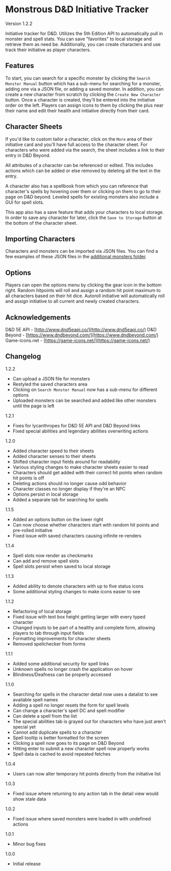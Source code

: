 # Monstrous D&D Initiative Tracker

Version 1.2.2

Initiative tracker for D&D. Utilizes the 5th Edition API to automatically pull in monster and spell stats. You can save "favorites" to local storage and retrieve them as need be. Additionally, you can create characters and use track their initiative as player characters.

## Features

To start, you can search for a specific monster by clicking the `Search Monster Manual` button which has a sub-menu for searching for a monster, adding one via a JSON file, or adding a saved monster. In addition, you can create a new character from scratch by clicking the `Create New Character` button. Once a character is created, they'll be entered into the initiative order on the left. Players can assign icons to them by clicking the plus near their name and edit their health and initiative directly from their card.

## Character Sheets

If you'd like to custom tailor a character, click on the `More` area of their initiative card and you'll have full access to the character sheet. For characters who were added via the search, the sheet includes a link to their entry in D&D Beyond.

All attributes of a character can be referenced or edited. This includes actions which can be added or else removed by deleting all the text in the entry.

A character also has a spellbook from which you can reference that character's spells by hovering over them or clicking on them to go to their page on D&D beyond. Leveled spells for existing monsters also include a GUI for spell slots.

This app also has a save feature that adds your characters to local storage. In order to save any character for later, click the `Save to Storage` button at the bottom of the character sheet.

## Importing Characters

Characters and monsters can be imported via JSON files. You can find a few examples of these JSON files in the [additional monsters folder]("/example-monsters").

## Options

Players can open the options menu by clicking the gear icon in the bottom right. Random hitpoints will roll and assign a random hit point maximum to all characters based on their hit dice. Autoroll initiative will automatically roll and assign initiative to all current and newly created characters.

## Acknowledgements

D&D 5E API - [http://www.dnd5eapi.co/](http://www.dnd5eapi.co/)
D&D Beyond - [https://www.dndbeyond.com/](https://www.dndbeyond.com/)
Game-icons.net - [https://game-icons.net/](https://game-icons.net/)

## Changelog

1.2.2
- Can upload a JSON file for monsters
- Restyled the saved characters area
- Clicking on `Search Monster Manual` now has a sub-menu for different options
- Uploaded monsters can be searched and added like other monsters until the page is left

1.2.1
- Fixes for lycanthropes for D&D 5E API and D&D Beyond links
- Fixed special abilities and legendary abilities overwriting actions

1.2.0
- Added character speed to their sheets
- Added character senses to their sheets
- Shifted character input fields around for readability
- Various styling changes to make character sheets easier to read
- Characters should get added with their correct hit points when random hit points is off
- Deleting actions should no longer cause odd behavior
- Character classes no longer display if they're an NPC
- Options persist in local storage
- Added a separate tab for searching for spells

1.1.5
- Added an options button on the lower right
- Can now choose whether characters start with random hit points and pre-rolled initiative
- Fixed issue with saved characters causing infinite re-renders

1.1.4
- Spell slots now render as checkmarks
- Can add and remove spell slots
- Spell slots persist when saved to local storage

1.1.3
- Added ability to denote characters with up to five status icons
- Some additional styling changes to make icons easier to see

1.1.2
- Refactoring of local storage
- Fixed issue with text box height getting larger with every typed character
- Changed inputs to be part of a healthy and complete form, allowing players to tab through input fields
- Formatting improvements for character sheets
- Removed spellchecker from forms

1.1.1
- Added some additional security for spell links
- Unknown spells no longer crash the application on hover
- Blindness/Deafness can be properly accessed

1.1.0
- Searching for spells in the character detail now uses a datalist to see available spell names
- Adding a spell no longer resets the form for spell levels
- Can change a character's spell DC and spell modifier
- Can delete a spell from the list
- The special abilities tab is grayed out for characters who have just aren't special yet
- Cannot add duplicate spells to a character
- Spell tooltip is better formatted for the screen
- Clicking a spell now goes to its page on D&D Beyond
- Hitting enter to submit a new character spell now properly works
- Spell data is cached to avoid repeated fetches

1.0.4
- Users can now alter temporary hit points directly from the initiative list

1.0.3
- Fixed issue where returning to any action tab in the detail view would show stale data

1.0.2
- Fixed issue where saved monsters were loaded in with undefined actions

1.0.1
- Minor bug fixes

1.0.0
- Initial release
